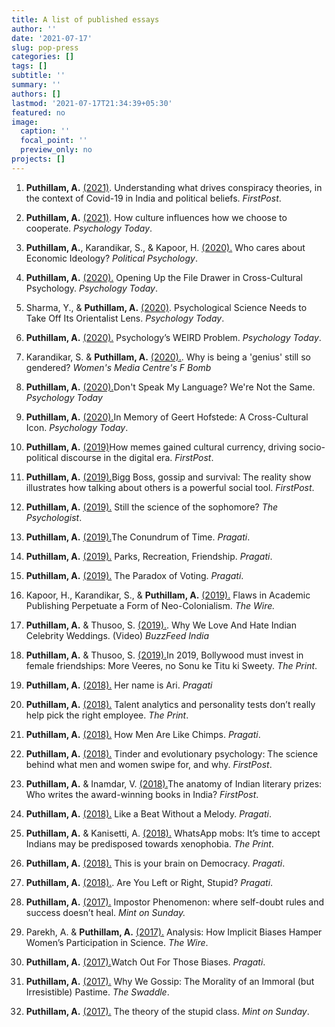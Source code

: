 ```yaml
---
title: A list of published essays
author: ''
date: '2021-07-17'
slug: pop-press
categories: []
tags: []
subtitle: ''
summary: ''
authors: []
lastmod: '2021-07-17T21:34:39+05:30'
featured: no
image:
  caption: ''
  focal_point: ''
  preview_only: no
projects: []
---
```


1. **Puthillam, A.** [(2021)](https://www.firstpost.com/india/understanding-what-drives-conspiracy-theories-in-the-context-of-covid-19-in-india-and-political-beliefs-9650251.html). Understanding what drives conspiracy theories, in the context of Covid-19 in India and political beliefs. _FirstPost_.

2. **Puthillam, A.** [(2021)](https://www.psychologytoday.com/us/blog/non-weird-science/202102/how-culture-influences-how-we-choose-cooperate). How culture influences how we choose to cooperate. _Psychology Today_.

3. **Puthillam, A.**, Karandikar, S., & Kapoor, H. [(2020).](https://medium.com/@PolPsyISPP/who-cares-about-economic-ideology-f7b6a60d6305) Who cares about Economic Ideology? _Political Psychology_.

4. **Puthillam, A.** [(2020).](https://www.psychologytoday.com/intl/blog/non-weird-science/202010/opening-the-file-drawer-in-cross-cultural-psychology#:~:text=Circling%20back%20to%20how%20an,from%20people%20in%20other%20countries) Opening Up the File Drawer in Cross-Cultural Psychology. _Psychology Today_.

5. Sharma, Y., & **Puthillam, A.** [(2020)](https://www.psychologytoday.com/us/blog/non-weird-science/202007/psychological-science-needs-take-its-orientalist-lens). Psychological Science Needs to Take Off Its Orientalist Lens. _Psychology Today_.

6. **Puthillam, A.** [(2020).](https://www.psychologytoday.com/us/blog/non-weird-science/202004/psychologys-weird-problem) Psychology’s WEIRD Problem. _Psychology Today_.

7. Karandikar, S. & **Puthillam, A.** [(2020).](https://womensmediacenter.com/fbomb/why-is-being-a-genius-still-so-gendered). Why is being a 'genius' still so gendered? _Women's Media Centre's F Bomb_

8. **Puthillam, A.** [(2020).](https://www.psychologytoday.com/intl/blog/non-weird-science/202003/dont-speak-my-language-were-not-the-same)Don't Speak My Language? We're Not the Same. _Psychology Today_

9. **Puthillam, A.** [(2020).](https://www.psychologytoday.com/us/blog/non-weird-science/202002/in-memory-geert-hofstede-cross-cultural-icon)In Memory of Geert Hofstede: A Cross-Cultural Icon. _Psychology Today_.

10. **Puthillam, A.** [(2019)](https://www.firstpost.com/living/how-memes-gained-cultural-currency-driving-socio-political-discourse-in-the-digital-era-7804161.html)How memes gained cultural currency, driving socio-political discourse in the digital era. _FirstPost_.

11. **Puthillam, A.** [(2019).](https://www.firstpost.com/living/bigg-boss-gossip-and-survival-the-reality-show-illustrates-how-talking-about-others-is-a-powerful-social-tool-7477631.html)Bigg Boss, gossip and survival: The reality show illustrates how talking about others is a powerful social tool. _FirstPost_.

12. **Puthillam, A.** [(2019).](https://thepsychologist.bps.org.uk/volume-32/june-2019/still-science-sophomore) Still the science of the sophomore? _The Psychologist_.

13. **Puthillam, A.** [(2019).](https://www.thinkpragati.com/housefull-home/housefull-ph/7541/the-conundrum-of-time/)The Conundrum of Time. _Pragati_.

14. **Puthillam, A.** [(2019).](https://www.thinkpragati.com/housefull-home/housefull-ph/7065/parks-recreation-friendship/) Parks, Recreation, Friendship. _Pragati_. 

15. **Puthillam, A.** [(2019).](https://www.thinkpragati.com/opinion/7175/the-paradox-of-voting/) The Paradox of Voting. _Pragati_.

16. Kapoor, H., Karandikar, S., & **Puthillam, A.** [(2019).](https://www.thinkpragati.com/opinion/7175/the-paradox-of-voting/) Flaws in Academic Publishing Perpetuate a Form of Neo-Colonialism. _The Wire._ 

17. **Puthillam, A.** & Thusoo, S. [(2019).](https://www.facebook.com/dialoguebybuzzfeed/videos/441722426592139/). Why We Love And Hate Indian Celebrity Weddings. (Video) _BuzzFeed India_ 

18. **Puthillam, A.** & Thusoo, S. [(2019).](https://theprint.in/opinion/in-2019-bollywood-must-invest-in-female-friendships-more-veeres-no-sonu-ke-titu-ki-sweety/171659/)In 2019, Bollywood must invest in female friendships: More Veeres, no Sonu ke Titu ki Sweety. _The Print_.

19. **Puthillam, A.** [(2018).](https://www.thinkpragati.com/housefull-home/housefull-ph/6514/her-name-is-ari/) Her name is Ari. _Pragati_

20. **Puthillam, A.** [(2018).](https://theprint.in/features/talent-analytics-and-personality-tests-dont-really-help-pick-the-right-employee/148508/) Talent analytics and personality tests don’t really help pick the right employee. _The Print_.

21. **Puthillam, A.** [(2018).](https://www.thinkpragati.com/think/6160/how-men-are-like-chimps/) How Men Are Like Chimps. _Pragati_.

22. **Puthillam, A.** [(2018).](https://www.firstpost.com/living/tinder-and-evolutionary-psychology-the-science-behind-what-men-and-women-swipe-for-and-why-5639501.html) Tinder and evolutionary psychology: The science behind what men and women swipe for, and why. _FirstPost_.

23. **Puthillam, A.** & Inamdar, V. [(2018).](https://www.firstpost.com/living/the-anatomy-of-indian-literary-prizes-who-writes-the-award-winning-books-in-india-5306241.html)The anatomy of Indian literary prizes: Who writes the award-winning books in India? _FirstPost_.

24. **Puthillam, A.** [(2018).](https://www.thinkpragati.com/housefull-home/housefull-ph/6222/like-a-beat-without-a-melody/) Like a Beat Without a Melody. _Pragati_. 

25. **Puthillam, A.** & Kanisetti, A. [(2018).](https://theprint.in/opinion/its-time-to-accept-indians-may-be-predisposed-towards-xenophobia/81448/) WhatsApp mobs: It’s time to accept Indians may be predisposed towards xenophobia. _The Print_.

26. **Puthillam, A.** [(2018).](https://www.thinkpragati.com/think/5600/this-is-your-brain-on-democracy/) This is your brain on Democracy. _Pragati_. 

27. **Puthillam, A.** [(2018).](https://www.thinkpragati.com/think/5257/are-you-left-or-right-stupid/). Are You Left or Right, Stupid? _Pragati_.

28. **Puthillam, A.** [(2017).](https://www.livemint.com/Sundayapp/5k7ZxYoHPBz5XtPRbaKWbM/Impostor-Phenomenon-where-selfdoubt-rules-and-success-does.html) Impostor Phenomenon: where self-doubt rules and success doesn’t heal. _Mint on Sunday._ 

29. Parekh, A. & **Puthillam, A.** [(2017).](https://thewire.in/gender/implicit-bias-gender-stereotypes-women-stem-association-test-lack-of-fit#:~:text=Oct%2024%2C%202017-,Analysis%3A%20How%20Implicit%20Biases%20Hamper%20Women's%20Participation%20in%20Science,limited%20by%20implicit%20gender%20biases) Analysis: How Implicit Biases Hamper Women’s Participation in Science. _The Wire_.

30. **Puthillam, A.** [(2017).](https://www.thinkpragati.com/opinion/4801/watch-out-for-those-biases/)Watch Out For Those Biases. _Pragati_.

31. **Puthillam, A.** [(2017).](https://theswaddle.com/why-we-gossip/) Why We Gossip: The Morality of an Immoral (but Irresistible) Pastime. _The Swaddle_.

32. **Puthillam, A.** [(2017).](https://www.livemint.com/Sundayapp/nLw5D4hm1ZvlL5LkNks6VI/The-theory-of-the-stupid-class.html) The theory of the stupid class. _Mint on Sunday_.

